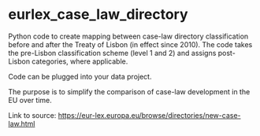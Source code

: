 # eurlex_case_law_directory

Python code to create mapping between case-law directory classification before and after the Treaty of Lisbon (in effect since 2010). The code takes the pre-Lisbon classification scheme (level 1 and 2) and assigns post-Lisbon categories, where applicable. 

Code can be plugged into your data project. 

The purpose is to simplify the comparison of case-law development in the EU over time.

Link to source: https://eur-lex.europa.eu/browse/directories/new-case-law.html

